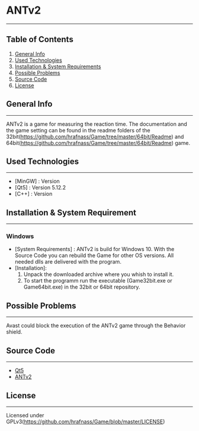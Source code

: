 # ANTv2
***
## Table of Contents
1. [General Info](#general-info)
2. [Used Technologies](#used-technologies)
3. [Installation & System Requirements](#installation-&-system-requirements)
4. [Possible Problems](#possible-problems)
5. [Source Code](#source-code)
6. [License](#license)

## General Info
***
ANTv2 is a game for measuring the reaction time. The documentation and the game setting can be found in the readme folders of the 32bit(https://github.com/hrafnass/Game/tree/master/64bit/Readme) and 64bit(https://github.com/hrafnass/Game/tree/master/64bit/Readme) game.

## Used Technologies
***
* [MinGW] : Version
* [Qt5] : Version 5.12.2
* [C++] : Version

## Installation & System Requirement
***
### Windows
* [System Requirements] : 
    ANTv2 is build for Windows 10. With the Source Code you can rebuild the Game for other OS versions. All needed dlls are delivered with the program.
* [Installation]:
    1. Unpack the downloaded archive where you whish to install it.
    2. To start the programm run the executable (Game32bit.exe or Game64bit.exe) in the 32bit or 64bit repository.

## Possible Problems
***
Avast could block the execution of the ANTv2 game through the Behavior shield.

## Source Code
***
* [Qt5](https://github.com/hrafnass/qt5.12.2_build)
* [ANTv2](https://github.com/hrafnass/ANTv2)

## License
***
Licensed under GPLv3(https://github.com/hrafnass/Game/blob/master/LICENSE)

